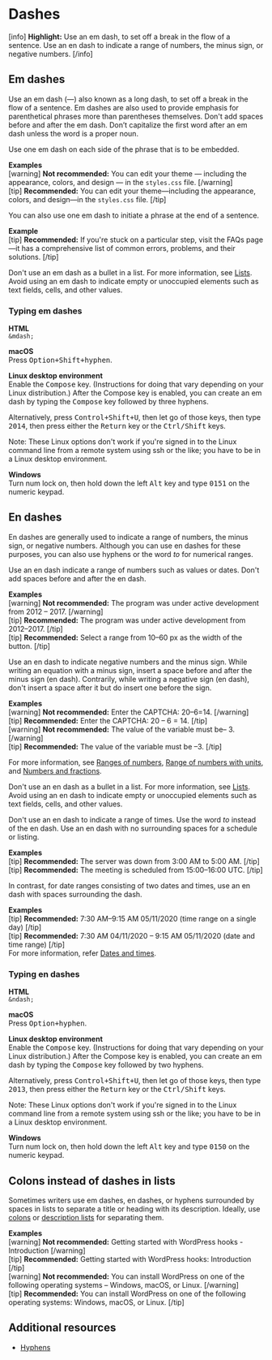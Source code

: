# Dashes

[info] **Highlight:** Use an em dash, to set off a break in the flow of a sentence. Use an en dash to indicate a range of numbers, the minus sign, or negative numbers. [/info]  

## Em dashes

Use an em dash (—) also known as a long dash, to set off a break in the flow of a sentence. Em dashes are also used to provide emphasis for parenthetical phrases more than parentheses themselves. Don't add spaces before and after the em dash. Don’t capitalize the first word after an em dash unless the word is a proper noun.

Use one em dash on each side of the phrase that is to be embedded.

**Examples**  
[warning] **Not recommended:** You can edit your theme — including the appearance, colors, and design — in the `styles.css` file. [/warning]  
[tip] **Recommended:** You can edit your theme—including the appearance, colors, and design—in the `styles.css` file. [/tip]  

You can also use one em dash to initiate a phrase at the end of a sentence.

**Example**  
[tip] **Recommended:** If you're stuck on a particular step, visit the FAQs page—it has a comprehensive list of common errors, problems, and  their solutions. [/tip]  

Don't use an em dash as a bullet in a list. For more information, see [Lists](https://make.wordpress.org/docs/style-guide/formatting/lists/). Avoid using an em dash to indicate empty or unoccupied elements such as text fields, cells, and other values.

### Typing em dashes

**HTML**  
``&mdash;``  

**macOS**  
Press <kbd>Option+Shift+hyphen</kbd>.  

**Linux desktop environment**  
Enable the <kbd>Compose</kbd> key. (Instructions for doing that vary depending on your Linux distribution.) After the Compose key is enabled, you can create an em dash by typing the <kbd>Compose</kbd> key followed by three hyphens.  

Alternatively, press <kbd>Control+Shift+U</kbd>, then let go of those keys, then type <kbd>2014</kbd>, then press either the <kbd>Return</kbd> key or the <kbd>Ctrl/Shift</kbd> keys.

Note: These Linux options don't work if you're signed in to the Linux command line from a remote system using ssh or the like; you have to be in a Linux desktop environment.  

**Windows**  
Turn num lock on, then hold down the left <kbd>Alt</kbd> key and type <kbd>0151</kbd> on the numeric keypad.  

## En dashes

En dashes are generally used to indicate a range of numbers, the minus sign, or negative numbers. Although you can use en dashes for these purposes, you can also use hyphens or the word *to* for numerical ranges.

Use an en dash indicate a range of numbers such as values or dates. Don't add spaces before and after the en dash.

**Examples**  
[warning] **Not recommended:** The program was under active development from 2012 – 2017. [/warning]  
[tip] **Recommended:** The program was under active development from 2012–2017. [/tip]  
[tip] **Recommended:** Select a range from 10–60 px as the width of the button. [/tip]  

Use an en dash to indicate negative numbers and the minus sign. While writing an equation with a minus sign, insert a space before and after the minus sign (en dash). Contrarily, while writing a negative sign (en dash), don't insert a space after it but do insert one before the sign.

**Examples**  
[warning] **Not recommended:** Enter the CAPTCHA: 20–6=14. [/warning]  
[tip] **Recommended:** Enter the CAPTCHA: 20 – 6 = 14. [/tip]  
[warning] **Not recommended:** The value of the variable must be– 3. [/warning]  
[tip] **Recommended:** The value of the variable must be –3. [/tip]  

For more information, see [Ranges of numbers](https://make.wordpress.org/docs/style-guide/formatting/numbers/#ranges-of-numbers), [Range of numbers with units](https://make.wordpress.org/docs/style-guide/formatting/units-of-measurement/#ranges-of-numbers-with-units), and [Numbers and fractions](https://make.wordpress.org/docs/style-guide/punctuation/hyphens/#numbers-and-fractions).

Don't use an en dash as a bullet in a list. For more information, see [Lists](https://make.wordpress.org/docs/style-guide/formatting/lists/). Avoid using an en dash to indicate empty or unoccupied elements such as text fields, cells, and other values.

Don't use an en dash to indicate a range of times. Use the word *to* instead of the en dash. Use an en dash with no surrounding spaces for a schedule or listing.

**Examples**  
[tip] **Recommended:** The server was down from 3:00 AM to 5:00 AM. [/tip]  
[tip] **Recommended:** The meeting is scheduled from 15:00–16:00 UTC. [/tip]  

In contrast, for date ranges consisting of two dates and times, use an en dash with spaces surrounding the dash.

**Examples**  
[tip] **Recommended:** 7:30 AM–9:15 AM 05/11/2020 (time range on a single day) [/tip]  
[tip] **Recommended:** 7:30 AM 04/11/2020 – 9:15 AM 05/11/2020 (date and time range) [/tip]  
For more information, refer [Dates and times](https://make.wordpress.org/docs/style-guide/formatting/dates-times/).

### Typing en dashes

**HTML**  
`&ndash;`

**macOS**  
Press <kbd>Option+hyphen</kbd>.  

**Linux desktop environment**  
Enable the <kbd>Compose</kbd> key. (Instructions for doing that vary depending on your Linux distribution.) After the Compose key is enabled, you can create an em dash by typing the <kbd>Compose</kbd> key followed by two hyphens.  

Alternatively, press <kbd>Control+Shift+U</kbd>, then let go of those keys, then type <kbd>2013</kbd>, then press either the <kbd>Return</kbd> key or the <kbd>Ctrl/Shift</kbd> keys.

Note: These Linux options don't work if you're signed in to the Linux command line from a remote system using ssh or the like; you have to be in a Linux desktop environment.  

**Windows**  
Turn num lock on, then hold down the left <kbd>Alt</kbd> key and type <kbd>0150</kbd> on the numeric keypad.

## Colons instead of dashes in lists

Sometimes writers use em dashes, en dashes, or hyphens surrounded by spaces in lists to separate a title or heading with its description. Ideally, use [colons](https://make.wordpress.org/docs/style-guide/punctuation/colons/) or [description lists](https://make.wordpress.org/docs/style-guide/formatting/lists/#description-list) for separating them.

**Examples**  
[warning] **Not recommended:** Getting started with WordPress hooks - Introduction [/warning]  
[tip] **Recommended:** Getting started with WordPress hooks: Introduction [/tip]  
[warning] **Not recommended:** You can install WordPress on one of the following operating systems – Windows, macOS, or Linux. [/warning]  
[tip] **Recommended:** You can install WordPress on one of the following operating systems: Windows, macOS, or Linux. [/tip]  


## Additional resources

- [Hyphens](https://make.wordpress.org/docs/style-guide/punctuation/hyphens/)
